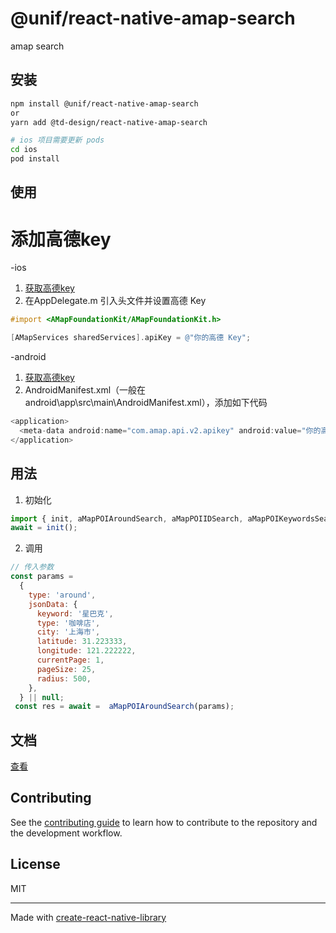 # @unif/react-native-amap-search

amap search

## 安装

```sh
npm install @unif/react-native-amap-search
or
yarn add @td-design/react-native-amap-search

# ios 项目需要更新 pods
cd ios
pod install

```

## 使用

# 添加高德key
-ios
1. [获取高德key](https://lbs.amap.com/api/ios-sdk/guide/create-project/get-key) 
2. 在AppDelegate.m 引入头文件并设置高德 Key 
```objectivec
#import <AMapFoundationKit/AMapFoundationKit.h>

[AMapServices sharedServices].apiKey = @"你的高德 Key";
```

-android
1. [获取高德key](https://lbs.amap.com/api/android-sdk/guide/create-project/get-key) 
2. AndroidManifest.xml（一般在 android\app\src\main\AndroidManifest.xml），添加如下代码

```java
<application>
  <meta-data android:name="com.amap.api.v2.apikey" android:value="你的高德 Key" />
</application>
```
## 用法

1. 初始化
```js
import { init, aMapPOIAroundSearch, aMapPOIIDSearch, aMapPOIKeywordsSearch } from '@unif/react-native-amap-search';
await = init();
```
2. 调用
```js
// 传入参数
const params =
  {
    type: 'around',
    jsonData: {
      keyword: '星巴克',
      type: '咖啡店',
      city: '上海市',
      latitude: 31.223333,
      longitude: 121.222222,
      currentPage: 1,
      pageSize: 25,
      radius: 500,
    },
  } || null;
 const res = await =  aMapPOIAroundSearch(params);

```

## 文档
[查看](https://eudmtest.upbuy.com.cn/js_control/plugindoc/docs/api/amap#%E8%8E%B7%E5%8F%96%E5%9C%B0%E5%9B%BE%E6%95%B0%E6%8D%AE)

## Contributing

See the [contributing guide](CONTRIBUTING.md) to learn how to contribute to the repository and the development workflow.

## License

MIT

---

Made with [create-react-native-library](https://github.com/callstack/react-native-builder-bob)
